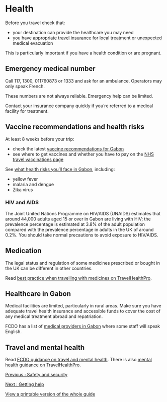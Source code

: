 # Health

Before you travel check that:

* your destination can provide the healthcare you may need
* you have [appropriate travel insurance](https://www.gov.uk/guidance/foreign-travel-insurance) for local treatment or unexpected medical evacuation

This is particularly important if you have a health condition or are pregnant.

## Emergency medical number

Call 117, 1300, 011760873 or 1333 and ask for an ambulance. Operators may only speak French.

These numbers are not always reliable. Emergency help can be limited.

Contact your insurance company quickly if you’re referred to a medical facility for treatment.

## Vaccine recommendations and health risks

At least 8 weeks before your trip:

* check the latest [vaccine recommendations for Gabon](https://travelhealthpro.org.uk/country/84/gabon#Vaccine_Recommendations)
* see where to get vaccines and whether you have to pay on the [NHS travel vaccinations page](https://www.nhs.uk/conditions/travel-vaccinations/)

See [what health risks you’ll face in Gabon](https://travelhealthpro.org.uk/country/84/gabon), including:

* yellow fever
* malaria and dengue
* Zika virus

### HIV and AIDS

The Joint United Nations Programme on HIV/AIDS (UNAIDS) estimates that around 44,000 adults aged 15 or over in Gabon are living with HIV; the prevalence percentage is estimated at 3.8% of the adult population compared with the prevalence percentage in adults in the UK of around 0.2%. You should take normal precautions to avoid exposure to HIV/AIDS.

## Medication

The legal status and regulation of some medicines prescribed or bought in the UK can be different in other countries.

Read [best practice when travelling with medicines on TravelHealthPro](https://travelhealthpro.org.uk/factsheet/43/medicines-abroad).

## Healthcare in Gabon

Medical facilities are limited, particularly in rural areas. Make sure you have adequate travel health insurance and accessible funds to cover the cost of any medical treatment abroad and repatriation.

FCDO has a list of [medical providers in Gabon](https://www.gov.uk/government/publications/gabon-medical-providers) where some staff will speak English.

## Travel and mental health

Read [FCDO guidance on travel and mental health](https://www.gov.uk/guidance/foreign-travel-advice-for-people-with-mental-health-issues). There is also [mental health guidance on TravelHealthPro](https://travelhealthpro.org.uk/factsheet/85/travelling-with-mental-health-conditions).

[Previous
:
Safety and security](/foreign-travel-advice/gabon/safety-and-security)

[Next
:
Getting help](/foreign-travel-advice/gabon/getting-help)

[View a printable version of the whole guide](/foreign-travel-advice/gabon/print)